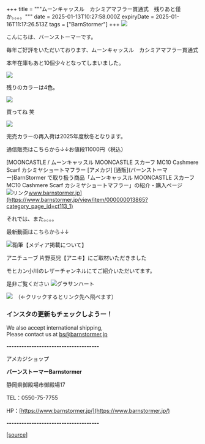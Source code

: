 +++
title = """ムーンキャッスル　カシミアマフラー貫通式　残りあと僅か。。。。"""
date = 2025-01-13T10:27:58.000Z
expiryDate = 2025-01-16T11:17:26.513Z
tags = ["BarnStormer"]
+++
[![](https://stat.ameba.jp/user_images/20231023/16/barnstormer-go/b2/03/p/o0420015015354743273.png)](https://ameblo.jp/barnstormer-go/entry-12825670498.html)

こんにちは、バーンストーマーです。

毎年ご好評をいただいております、ムーンキャッスル　カシミアマフラー貫通式

本年在庫もあと10個少々となってしまいました。

[![](https://stat.ameba.jp/user_images/20250113/17/barnstormer-go/b7/e3/j/o0467070115532762227.jpg)](https://stat.ameba.jp/user_images/20250113/17/barnstormer-go/b7/e3/j/o0467070115532762227.jpg)

残りのカラーは4色。

[![](https://stat.ameba.jp/user_images/20250113/17/barnstormer-go/d3/d5/j/o0466070015532762319.jpg)](https://stat.ameba.jp/user_images/20250113/17/barnstormer-go/d3/d5/j/o0466070015532762319.jpg)

買ってね 笑

[![](https://stat.ameba.jp/user_images/20250113/17/barnstormer-go/2c/bb/j/o0466070015532762431.jpg)](https://stat.ameba.jp/user_images/20250113/17/barnstormer-go/2c/bb/j/o0466070015532762431.jpg)

完売カラーの再入荷は2025年度秋冬となります。

通信販売はこちらから↓↓お値段11000円（税込）

[MOONCASTLE / ムーンキャッスル MOONCASTLE スカーフ MC10 Cashmere Scarf カシミヤショートマフラー \[アメカジ\] \[通販\](バーンストーマー)BarnStormer で取り扱う商品「ムーンキャッスル MOONCASTLE スカーフ MC10 Cashmere Scarf カシミヤショートマフラー」の紹介・購入ページ![リンク](https://c.stat100.ameba.jp/ameblo/symbols/v3.20.0/svg/gray/editor_link.svg)www.barnstormer.jp](https://www.barnstormer.jp/view/item/000000013865?category_page_id=ct113_1)

それでは、また。。。。

最新動画はこちらから↓↓

![鉛筆](https://stat100.ameba.jp/blog/ucs/img/char/char3/519.png)【メディア掲載について】

アニチューブ 片野英児【アニキ】にご取材いただきました

モヒカン小川のレザーチャンネルにてご紹介いただいてます。

是非ご覧ください ![グラサンハート](https://stat100.ameba.jp/blog/ucs/img/char/char3/148.png)

[![](https://stat.ameba.jp/user_images/20230412/16/barnstormer-go/6a/23/p/o0108010815269242493.png)](https://www.instagram.com/barnstormer_daily/)　（←クリックするとリンク先へ飛べます）

### インスタの更新もチェックしようー！

We also accept international shipping,  
Please contact us at bs@barnstormer.jp

**\-------------------------------------**

アメカジショップ

**バーンストーマーBarnstormer**

静岡県御殿場市御殿場17

TEL：0550-75-7755

HP：[https://www.barnstormer.jp/](https://www.barnstormer.jp/)

**\-------------------------------------**

[[source]](https://ameblo.jp/barnstormer-go/entry-12882310435.html)
